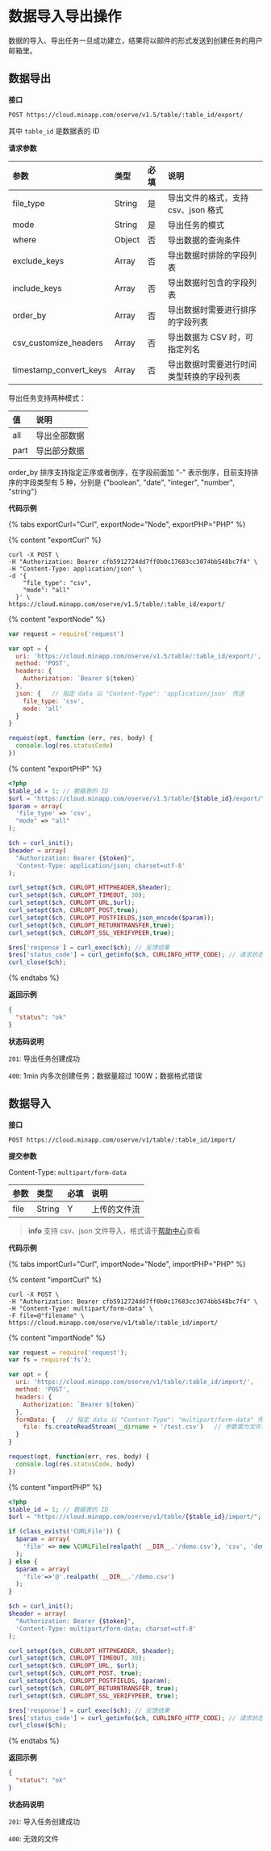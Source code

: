 # 数据导入导出操作

数据的导入、导出任务一旦成功建立，结果将以邮件的形式发送到创建任务的用户邮箱里。

## 数据导出

**接口**

`POST https://cloud.minapp.com/oserve/v1.5/table/:table_id/export/`

其中 `table_id` 是数据表的 ID

**请求参数**

|       参数     |       类型    | 必填  | 说明 |
| :------------ | :-----------  | :--- | :--- |
| file_type     | String        |  是  | 导出文件的格式，支持 csv、json 格式 |
| mode          | String        |  是  | 导出任务的模式 |
| where         | Object        |  否  | 导出数据的查询条件 |
| exclude_keys  | Array         |  否  | 导出数据时排除的字段列表 |
| include_keys  | Array         |  否  | 导出数据时包含的字段列表 |
| order_by      | Array         |  否  | 导出数据时需要进行排序的字段列表 |
| csv_customize_headers   | Array         |  否  | 导出数据为 CSV 时，可指定列名 |
| timestamp_convert_keys  | Array         |  否  | 导出数据时需要进行时间类型转换的字段列表 |

导出任务支持两种模式：

|    值   |    说明      |
| :-----  | :---------  |
| all     |  导出全部数据 |
| part    |  导出部分数据 |

order_by 排序支持指定正序或者倒序，在字段前面加 "-" 表示倒序，目前支持排序的字段类型有 5 种，分别是 {"boolean", "date", "integer", "number", "string"}

**代码示例**

{% tabs exportCurl="Curl", exportNode="Node", exportPHP="PHP" %}

{% content "exportCurl" %}

```
curl -X POST \
-H "Authorization: Bearer cfb5912724dd7ff0b0c17683cc3074bb548bc7f4" \
-H "Content-Type: application/json" \
-d '{
    "file_type": "csv",
    "mode": "all"
  }' \
https://cloud.minapp.com/oserve/v1.5/table/:table_id/export/
```

{% content "exportNode" %}

```js
var request = require('request')

var opt = {
  uri: 'https://cloud.minapp.com/oserve/v1.5/table/:table_id/export/',
  method: 'POST',
  headers: {
    Authorization: `Bearer ${token}`
  },
  json: {   // 指定 data 以 "Content-Type": 'application/json' 传送
    file_type: 'csv',
    mode: 'all'
  }
}

request(opt, function (err, res, body) {
  console.log(res.statusCode)
})
```

{% content "exportPHP" %}

```php
<?php
$table_id = 1; // 数据表的 ID
$url = "https://cloud.minapp.com/oserve/v1.5/table/{$table_id}/export/";
$param = array(
  'file_type' => 'csv',
  "mode" => "all"
);

$ch = curl_init();
$header = array(
  "Authorization: Bearer {$token}",
  'Content-Type: application/json; charset=utf-8'
);

curl_setopt($ch, CURLOPT_HTTPHEADER,$header);
curl_setopt($ch, CURLOPT_TIMEOUT, 30);
curl_setopt($ch, CURLOPT_URL,$url);
curl_setopt($ch, CURLOPT_POST,true);
curl_setopt($ch, CURLOPT_POSTFIELDS,json_encode($param));
curl_setopt($ch, CURLOPT_RETURNTRANSFER,true);
curl_setopt($ch, CURLOPT_SSL_VERIFYPEER,true);

$res['response'] = curl_exec($ch); // 反馈结果
$res['status_code'] = curl_getinfo($ch, CURLINFO_HTTP_CODE); // 请求状态码
curl_close($ch);
```

{% endtabs %}

**返回示例**

```json
{
  "status": "ok"
}
```

**状态码说明**

`201`: 导出任务创建成功

`400`: 1min 内多次创建任务；数据量超过 100W；数据格式错误


## 数据导入

**接口**

`POST https://cloud.minapp.com/oserve/v1/table/:table_id/import/`

**提交参数**

Content-Type: `multipart/form-data`

| 参数           | 类型   | 必填 | 说明 |
| :------------ | :----- | :-- | :-- |
| file          | String | Y   | 上传的文件流 |

>**info**
>支持 csv、json 文件导入，格式请于[帮助中心](http://support.minapp.com/hc/kb/article/1079263/?from=draft)查看

**代码示例**

{% tabs importCurl="Curl", importNode="Node", importPHP="PHP" %}

{% content "importCurl" %}

```
curl -X POST \
-H "Authorization: Bearer cfb5912724dd7ff0b0c17683cc3074bb548bc7f4" \
-H "Content-Type: multipart/form-data" \
-F file=@"filename" \
https://cloud.minapp.com/oserve/v1/table/:table_id/import/
```

{% content "importNode" %}

```js
var request = require('request');
var fs = require('fs');

var opt = {
  uri: 'https://cloud.minapp.com/oserve/v1/table/:table_id/import/',  
  method: 'POST',
  headers: {
    Authorization: `Bearer ${token}`
  },
  formData: {   // 指定 data 以 "Content-Type": "multipart/form-data" 传送
    file: fs.createReadStream(__dirname + '/test.csv')   // 参数需为文件流
  }
}

request(opt, function(err, res, body) {
  console.log(res.statusCode, body)
})
```

{% content "importPHP" %}

```php
<?php
$table_id = 1; // 数据表的 ID
$url = "https://cloud.minapp.com/oserve/v1/table/{$table_id}/import/";

if (class_exists('CURLFile')) {
  $param = array(
    'file' => new \CURLFile(realpath( __DIR__.'/demo.csv'), 'csv', 'demo.csv')
  );
} else {
  $param = array(
    'file'=>'@'.realpath( __DIR__.'/demo.csv')
  );
}

$ch = curl_init();
$header = array(
  "Authorization: Bearer {$token}",
  'Content-Type: multipart/form-data; charset=utf-8'
);

curl_setopt($ch, CURLOPT_HTTPHEADER, $header);
curl_setopt($ch, CURLOPT_TIMEOUT, 30);
curl_setopt($ch, CURLOPT_URL, $url);
curl_setopt($ch, CURLOPT_POST, true);
curl_setopt($ch, CURLOPT_POSTFIELDS, $param);
curl_setopt($ch, CURLOPT_RETURNTRANSFER, true);
curl_setopt($ch, CURLOPT_SSL_VERIFYPEER, true);

$res['response'] = curl_exec($ch); // 反馈结果
$res['status_code'] = curl_getinfo($ch, CURLINFO_HTTP_CODE); // 请求状态码
curl_close($ch);

```

{% endtabs %}

**返回示例**

```json
{
  "status": "ok"
}
```

**状态码说明**

`201`: 导入任务创建成功

`400`: 无效的文件
